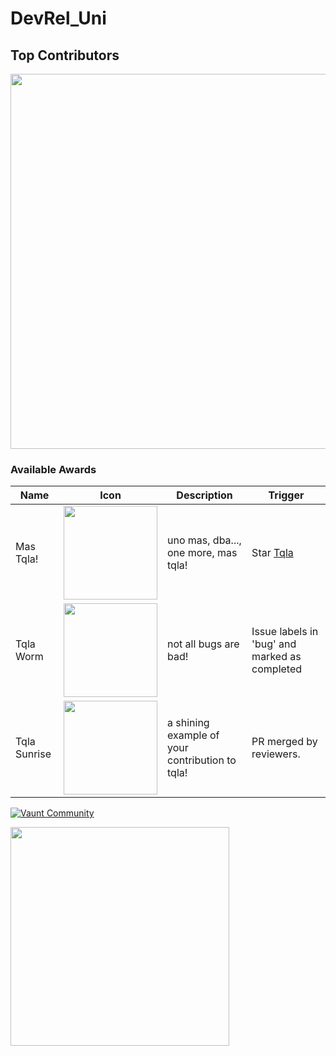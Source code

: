 # DevRel_Uni

## Top Contributors
<p>
  <img src="https://api.vaunt.dev/v1/github/entities/VauntDev/repositories/example/contributors?format=svg&limit=12" width="600" />
</p>

### Available Awards

| Name | Icon | Description | Trigger |
| ---- | ---- | ----------- | ------- |
| Mas Tqla! | <img src="https://raw.githubusercontent.com/VauntDev/tqla/main/.vaunt/mas_tqla.png" width="150" /> | uno mas, dba..., one more, mas tqla! | Star [Tqla](https://github.com/VauntDev/tqla) |
| Tqla Worm | <img src="https://raw.githubusercontent.com/VauntDev/tqla/main/.vaunt/tqla_worm.png" width="150" /> | not all bugs are bad! | Issue labels in 'bug' and marked as completed|
| Tqla Sunrise | <img src="https://raw.githubusercontent.com/VauntDev/tqla/main/.vaunt/tqla_sunrise.png" width="150" /> | a shining example of your contribution to tqla! | PR merged by reviewers. |


[![Vaunt Community](https://api.vaunt.dev/v1/github/entities/brainboxdotcc/repositories/DPP/badges/community)](https://community.vaunt.dev/board/brainboxdotcc/repository/dpp-web)

<p>
  <img src="https://api.vaunt.dev/v1/github/entities/brainboxdotcc/repositories/DPP/contributors?format=svg&limit=15" width="350" />
</p>
